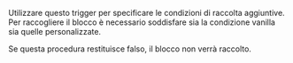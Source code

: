 Utilizzare questo trigger per specificare le condizioni di raccolta aggiuntive.
Per raccogliere il blocco è necessario soddisfare sia la condizione vanilla sia quelle personalizzate.

Se questa procedura restituisce falso, il blocco non verrà raccolto.